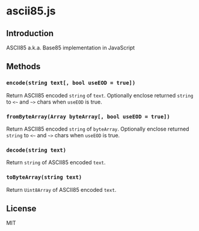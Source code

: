 ascii85.js
============================================
Introduction
------------
ASCII85 a.k.a. Base85 implementation in JavaScript

Methods
------------

### `encode(string text[, bool useEOD = true])`
Return ASCII85 encoded `string` of `text`.
Optionally enclose returned `string` to `<~` and `~>` chars when `useEOD` is true.

### `fromByteArray(Array byteArray[, bool useEOD = true])`
Return ASCII85 encoded `string` of `byteArray`.
Optionally enclose returned `string` to `<~` and `~>` chars when `useEOD` is true.

### `decode(string text)`
Return `string` of ASCII85 encoded `text`.

### `toByteArray(string text)`
Return `Uint8Array` of ASCII85 encoded `text`.

License
------------
MIT

